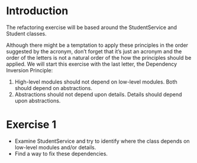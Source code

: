 # Introduction

The refactoring exercise will be based around the StudentService and Student classes.

Although there might be a temptation to apply these principles in the order suggested by the acronym, don’t forget that it’s just an acronym and the order of the letters is not a natural order of the how the principles should be applied.
We will start this exercise with the last letter, the Dependency Inversion Principle:

1. High-level modules should not depend on low-level modules. Both should depend on abstractions.
2. Abstractions should not depend upon details. Details should depend upon abstractions.

# Exercise 1
- Examine StudentService and try to identify where the class depends on low-level modules and/or details.
- Find a way to fix these dependencies.
